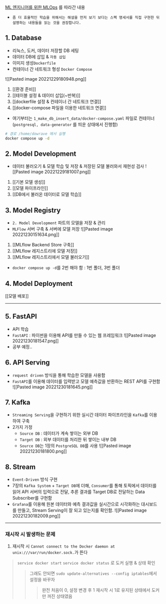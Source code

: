 
[ML 엔지니어를 위한 MLOps](https://mlops-for-mle.github.io/tutorial/) 를 따라간 내용
- `좀 더 효율적인 학습을 위해서는 해설을 먼저 보기 보다는 스펙 명세서를 직접 구현한 뒤 설명하는 내용들을 읽는 것을 권장합니다.`

## 1. Database
- 리눅스, 도커, 데이터 저장할 DB 세팅
- 데이터 DB에 삽입 & `자동 삽입`
- 이미지 생성`Dockerfile`
- 컨테이너 간 네트워크 형성 `Docker Compose`

![[Pasted image 20221229180948.png]]
1. [[환경 준비]]
2. [[테이블 설정 & 데이터 삽입(~반복)]]
3. [[dockerfile 설정 & 컨테이너 간 네트워크 연결]]
4. [[docker-compose 파일을 이용한 네트워크 연결]]

- 여기부터는  `1_make_db_insert_data/docker-compose.yaml` 파일로 컨테이너(`postgresql, data-generator` 를 띄운 상태에서 진행함)
```sh
# 경로 /home/dowrave 에서 실행
docker compose up -d
```

## 2. Model Development
- 데이터 불러오기 & 모델 학습 및 저장 & 저장된 모델 불러와서 재현성 검사
![[Pasted image 20221229181007.png]]
1. [[기본 모델 생성]]
2. [[모델 파이프라인]]
3. [[DB에서 불러온 데이터로 모델 학습]]

## 3. Model Registry
- `2. Model Development` 파트의 모델을 저장 & 관리
- `MLFlow` 서버 구축 & 서버에 모델 저장
![[Pasted image 20221230151634.png]]
1. [[MLflow Backend Store 구축]]
2. [[MLflow 레지스트리에 모델 저장]]
3. [[MLflow 레지스트리에서 모델 불러오기]]

- `docker compose up -d`를 2번 해야 함 : 1번 폴더, 3번 폴더

## 4. Model Deployment
[[모델 배포]]

---

## 5. FastAPI
- API 학습
- `FastAPI` : 파이썬을 이용해 API를 만들 수 있는 웹 프레임워크
![[Pasted image 20221230181547.png]]
- 공부 예정..


## 6. API Serving
- `request driven` 방식을 통해 학습한 모델을 사용함
- `FastAPI`를 이용해 데이터를 입력받고 모델 예측값을 반환하는 REST API를 구현함
![[Pasted image 20221230181645.png]]

## 7. Kafka
- `Streaming Serving`을 구현하기 위한 실시간 데이터 파이프라인을 `Kafka`를 이용하여 구축
- 2가지 가정
	- `Source DB` : 데이터가 계속 쌓이는 외부 DB
	- `Target DB` : 외부 데이터를 처리한 뒤 쌓이는 내부 DB
	- `Source DB`는 1장의 `PostgreSQL DB`를 사용
![[Pasted image 20221230181800.png]]
## 8. Stream
- `Event-Driven` 방식 구현
- 7장의 `Kafka System` + `Target DB`에 더해, `Consumer`를 통해 토픽에서 데이터를 읽어 API 서버의 입력으로 전달, 추론 결과를 Target DB로 전달하는 Data Subscriber를 구현함
- `Grafana`를 이용해 원본 데이터와 예측 결과값을 실시간으로 시각화하는 대시보드를 만들고, Stream Serving이 잘 되고 있는지를 확인함.
![[Pasted image 20221230182009.png]]



---
### 재시작 시 발생하는 문제
1. 재시작 시 `Cannot connect to the Docker daemon at unix:///var/run/docker.sock.`가 뜬다
>`service docker start` 
>`service docker status` 로 도커 실행 & 상태 확인
>> 그래도 안되면 `sudo update-alternatives --config iptables`에서 설정을 바꾸자
>>> 완전 처음이 0, 설정 변경 후 1
>>> 재시작 시 1로 유지된 상태에서 도커만 꺼진 상태였음
